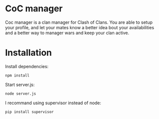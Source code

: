 # CoC manager
Coc manager is a clan manager for Clash of Clans. You are able to setup your profile, and let your mates know a better idea bout your availabilities and a better way to manager wars and keep your clan active.

# Installation
Install dependencies:

    npm install
Start server.js:

    node server.js

I recommand using supervisor instead of node:

	pip install supervisor